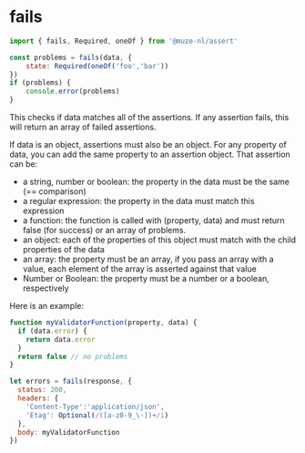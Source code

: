# fails

```javascript
import { fails, Required, oneOf } from '@muze-nl/assert'

const problems = fails(data, {
    state: Required(oneOf('foo','bar'))
})
if (problems) {
    console.error(problems)
}
```

This checks if data matches all of the assertions. If any assertion fails, this will return an array of failed assertions.

If data is an object, assertions must also be an object. For any property of data, you can add the same property to an assertion object. That assertion can be:

- a string, number or boolean: the property in the data must be the same (== comparison)
- a regular expression: the property in the data must match this expression
- a function: the function is called with (property, data) and must return false (for success) or an array of problems.
- an object: each of the properties of this object must match with the child properties of the data
- an array: the property must be an array, if you pass an array with a value, each element of the array is asserted against that value
- Number or Boolean: the property must be a number or a boolean, respectively

Here is an example:

```javascript
function myValidatorFunction(property, data) {
  if (data.error) {
    return data.error
  }
  return false // no problems
}

let errors = fails(response, {
  status: 200,
  headers: {
    'Content-Type':'application/json',
    'Etag': Optional(/([a-z0-9_\-])+/i)
  },
  body: myValidatorFunction
})
```

